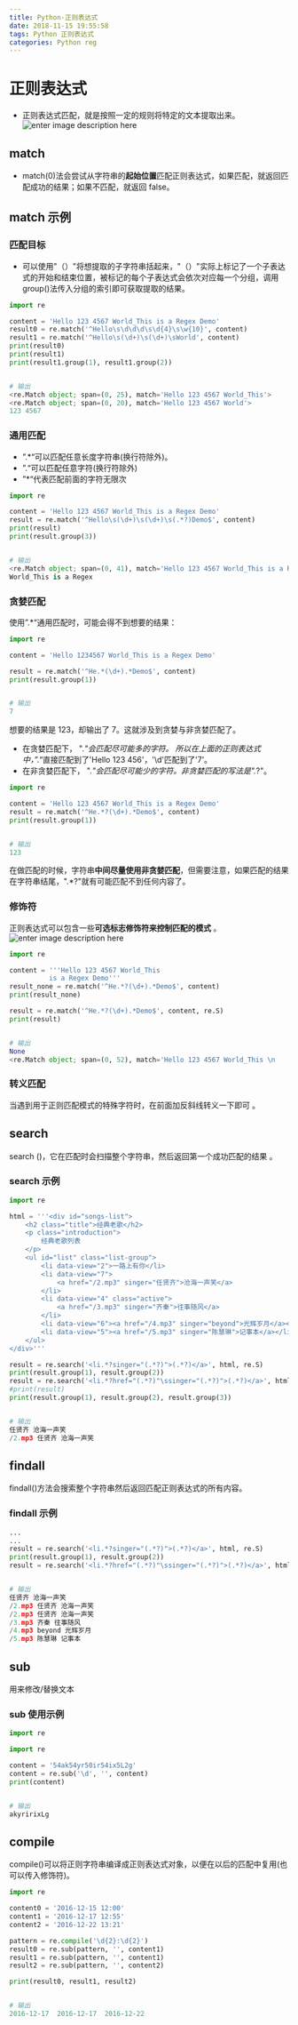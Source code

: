 ```yaml
---
title: Python-正则表达式
date: 2018-11-15 19:55:58
tags: Python 正则表达式
categories: Python reg
---
```


# 正则表达式

- 正则表达式匹配，就是按照一定的规则将特定的文本提取出来。
  ![enter image description here](https://t1.picb.cc/uploads/2018/11/15/JXfxNi.jpg)

## match

- match(0)法会尝试从字符串的**起始位置**匹配正则表达式，如果匹配，就返回匹配成功的结果；如果不匹配，就返回 false。

## match 示例

### 匹配目标

- 可以使用"（）"将想提取的子字符串括起来，"（）"实际上标记了一个子表达式的开始和结束位置，被标记的每个子表达式会依次对应每一个分组，调用 group()法传入分组的索引即可获取提取的结果。

```python
import re

content = 'Hello 123 4567 World_This is a Regex Demo'
result0 = re.match('^Hello\s\d\d\d\s\d{4}\s\w{10}', content)
result1 = re.match('^Hello\s(\d+)\s(\d+)\sWorld', content)
print(result0)
print(result1)
print(result1.group(1), result1.group(2))


# 输出
<re.Match object; span=(0, 25), match='Hello 123 4567 World_This'>
<re.Match object; span=(0, 20), match='Hello 123 4567 World'>
123 4567
```

### 通用匹配

- ”.\*“可以匹配任意长度字符串(换行符除外)。
- ”.“可以匹配任意字符(换行符除外)
- ”\*“代表匹配前面的字符无限次

```python
import re

content = 'Hello 123 4567 World_This is a Regex Demo'
result = re.match('^Hello\s(\d+)\s(\d+)\s(.*?)Demo$', content)
print(result)
print(result.group(3))


# 输出
<re.Match object; span=(0, 41), match='Hello 123 4567 World_This is a Regex Demo'>
World_This is a Regex
```

### 贪婪匹配

使用”.\*“通用匹配时，可能会得不到想要的结果：

```python
import re

content = 'Hello 1234567 World_This is a Regex Demo'

result = re.match('^He.*(\d+).*Demo$', content)
print(result.group(1))


# 输出
7
```

想要的结果是 123，却输出了 7。这就涉及到贪婪与非贪婪匹配了。

- 在贪婪匹配下， "._"会匹配尽可能多的字符。
  所以在上面的正则表达式中，”._“直接匹配到了'Hello 123 456'，'\d'匹配到了'7'。
- 在非贪婪匹配下， "._"会匹配尽可能少的字符。非贪婪匹配的写法是"._?"。

```python
import re

content = 'Hello 123 4567 World_This is a Regex Demo'
result = re.match('^He.*?(\d+).*Demo$', content)
print(result.group(1))


# 输出
123
```

在做匹配的时候，字符串**中间尽量使用非贪婪匹配**，但需要注意，如果匹配的结果在字符串结尾，".\*?"就有可能匹配不到任何内容了。

### 修饰符

正则表达式可以包含一些**可选标志修饰符来控制匹配的模式** 。
![enter image description here](https://t1.picb.cc/uploads/2018/11/15/JX62zc.png)

```python
import re

content = '''Hello 123 4567 World_This
          is a Regex Demo'''
result_none = re.match('^He.*?(\d+).*Demo$', content)
print(result_none)

result = re.match('^He.*?(\d+).*Demo$', content, re.S)
print(result)


# 输出
None
<re.Match object; span=(0, 52), match='Hello 123 4567 World_This \n          is a Regex >
```

### 转义匹配

当遇到用于正则匹配模式的特殊字符时，在前面加反斜线转义一下即可 。

## search

search ()，它在匹配时会扫描整个字符串，然后返回第一个成功匹配的结果 。

### search 示例

```python
import re

html = '''<div id="songs-list">
    <h2 class="title">经典老歌</h2>
    <p class="introduction">
        经典老歌列表
    </p>
    <ul id="list" class="list-group">
        <li data-view="2">一路上有你</li>
        <li data-view="7">
            <a href="/2.mp3" singer="任贤齐">沧海一声笑</a>
        </li>
        <li data-view="4" class="active">
            <a href="/3.mp3" singer="齐秦">往事随风</a>
        </li>
        <li data-view="6"><a href="/4.mp3" singer="beyond">光辉岁月</a></li>
        <li data-view="5"><a href="/5.mp3" singer="陈慧琳">记事本</a></li>
    </ul>
</div>'''

result = re.search('<li.*?singer="(.*?)">(.*?)</a>', html, re.S)
print(result.group(1), result.group(2))
result = re.search('<li.*?href="(.*?)"\ssinger="(.*?)">(.*?)</a>', html, re.S)
#print(result)
print(result.group(1), result.group(2), result.group(3))


# 输出
任贤齐 沧海一声笑
/2.mp3 任贤齐 沧海一声笑
```

## findall

findall()方法会搜索整个字符串然后返回匹配正则表达式的所有内容。

### findall 示例

```python
...
...
result = re.search('<li.*?singer="(.*?)">(.*?)</a>', html, re.S)
print(result.group(1), result.group(2))
result = re.search('<li.*?href="(.*?)"\ssinger="(.*?)">(.*?)</a>', html, re.S)


# 输出
任贤齐 沧海一声笑
/2.mp3 任贤齐 沧海一声笑
/2.mp3 任贤齐 沧海一声笑
/3.mp3 齐秦 往事随风
/4.mp3 beyond 光辉岁月
/5.mp3 陈慧琳 记事本
```

## sub

用来修改/替换文本

### sub 使用示例

```python
import re

import re

content = '54ak54yr50ir54ix5L2g'
content = re.sub('\d', '', content)
print(content)


# 输出
akyririxLg
```

## compile

compile()可以将正则字符串编译成正则表达式对象，以便在以后的匹配中复用(也可以传入修饰符)。

```python
import re

content0 = '2016-12-15 12:00'
content1 = '2016-12-17 12:55'
content2 = '2016-12-22 13:21'

pattern = re.compile('\d{2}:\d{2}')
result0 = re.sub(pattern, '', content1)
result1 = re.sub(pattern, '', content1)
result2 = re.sub(pattern, '', content2)

print(result0, result1, result2)


# 输出
2016-12-17  2016-12-17  2016-12-22
```
